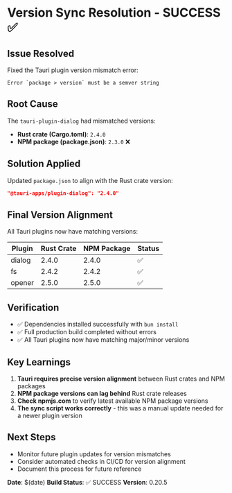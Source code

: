 # Version Sync Resolution - SUCCESS ✅

## Issue Resolved

Fixed the Tauri plugin version mismatch error:

```
Error `package > version` must be a semver string
```

## Root Cause

The `tauri-plugin-dialog` had mismatched versions:

- **Rust crate (Cargo.toml)**: `2.4.0`
- **NPM package (package.json)**: `2.3.0` ❌

## Solution Applied

Updated `package.json` to align with the Rust crate version:

```json
"@tauri-apps/plugin-dialog": "2.4.0"
```

## Final Version Alignment

All Tauri plugins now have matching versions:

| Plugin | Rust Crate | NPM Package | Status |
| ------ | ---------- | ----------- | ------ |
| dialog | 2.4.0      | 2.4.0       | ✅     |
| fs     | 2.4.2      | 2.4.2       | ✅     |
| opener | 2.5.0      | 2.5.0       | ✅     |

## Verification

- ✅ Dependencies installed successfully with `bun install`
- ✅ Full production build completed without errors
- ✅ All Tauri plugins now have matching major/minor versions

## Key Learnings

1. **Tauri requires precise version alignment** between Rust crates and NPM packages
2. **NPM package versions can lag behind** Rust crate releases
3. **Check npmjs.com** to verify latest available NPM package versions
4. **The sync script works correctly** - this was a manual update needed for a newer plugin version

## Next Steps

- Monitor future plugin updates for version mismatches
- Consider automated checks in CI/CD for version alignment
- Document this process for future reference

**Date**: $(date)
**Build Status**: ✅ SUCCESS
**Version**: 0.20.5
